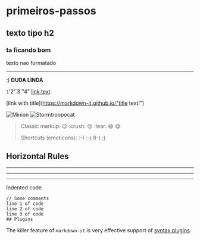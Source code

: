# primeiros-passos
## texto tipo h2
### ta ficando bom
texto nao formatado
***********
:)
**DUDA LINDA**

`1`'2'´3´"4"
[link text](http://dev.nodeca.com)

[link with title](https://markdown-it.github.io/"title text!")

![Minion](https://octodex.github.com/images/minion.png)
![Stormtroopocat](https://octodex.github.com/images/stormtroopocat.jpg "The Stormtroopocat")
> Classic markup: :wink: :crush: :cry: :tear: :laughing: :yum:
>
> Shortcuts (emoticons): :-) :-( 8-) ;)
## Horizontal Rules

___

---

***
Indented code

    // Some comments
    line 1 of code
    line 2 of code
    line 3 of code
    ## Plugins

The killer feature of `markdown-it` is very effective support of
[syntax plugins](https://www.npmjs.org/browse/keyword/markdown-it-plugin).

